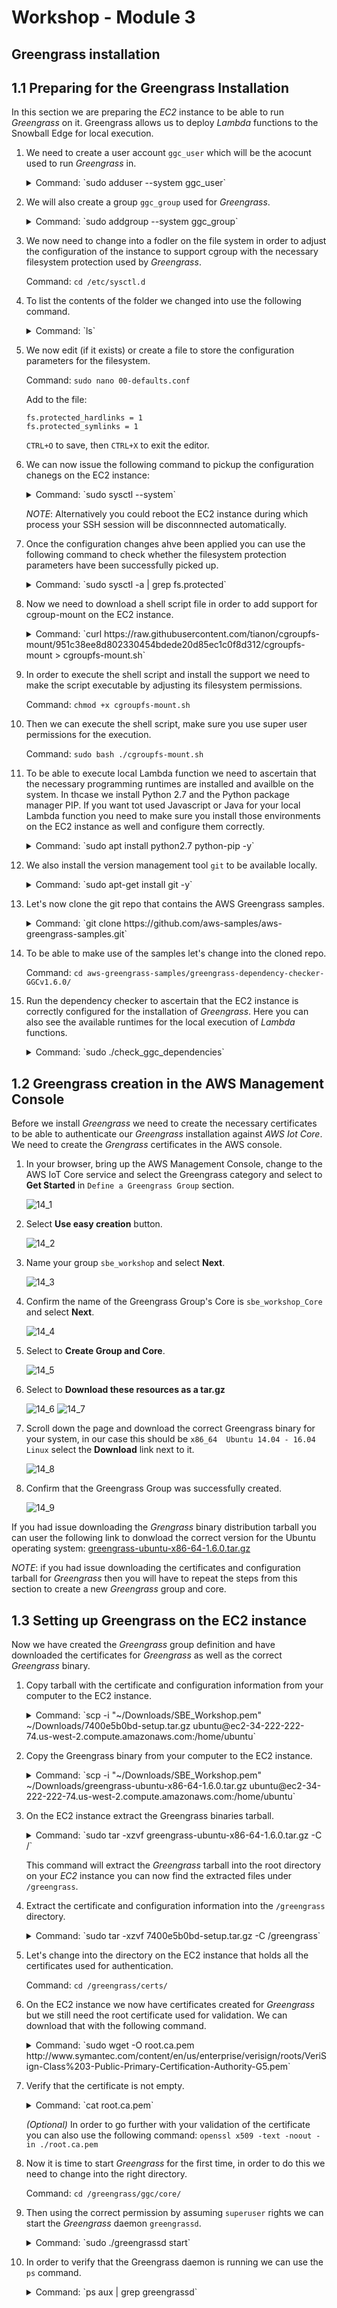 # Workshop - Module 3

## Greengrass installation

## 1.1 Preparing for the Greengrass Installation

In this section we are preparing the *EC2* instance to be able to run *Greengrass* on it. Greengrass allows us to deploy *Lambda* functions to the Snowball Edge for local execution.

1. We need to create a user account `ggc_user` which will be the acocunt used to run *Greengrass* in.

	<details>
		<summary>Command: `sudo adduser --system ggc_user`</summary>
	
		Output:
		
		Adding system user `ggc_user' (UID 112) ...
		Adding new user `ggc_user' (UID 112) with group `nogroup' ...
		Creating home directory `/home/ggc_user' ...
	</details>

1. We will also create a group `ggc_group` used for *Greengrass*.

	<details>
		<summary>Command: `sudo addgroup --system ggc_group`</summary>
	
		Output:
		
		Adding group `ggc_group' (GID 116) ...
		Done.
	</details>

1. We now need to change into a fodler on the file system in order to adjust the configuration of the instance to support cgroup with the necessary filesystem protection used by *Greengrass*.

	Command: `cd /etc/sysctl.d`
	
1. To list the contents of the folder we changed into use the following command.

	<details>
		<summary>Command: `ls`</summary>
	
		Output:
		
		10-console-messages.conf   10-lxd-inotify.conf       10-zeropage.conf
		10-ipv6-privacy.conf       10-magic-sysrq.conf       99-cloudimg-ipv6.conf
		10-kernel-hardening.conf   10-network-security.conf  99-sysctl.conf
		10-link-restrictions.conf  10-ptrace.conf            README
	</details>

1. We now edit (if it exists) or create a file to store the configuration parameters for the filesystem.

	Command: `sudo nano 00-defaults.conf`

	Add to the file:

	```
	fs.protected_hardlinks = 1
	fs.protected_symlinks = 1
	```

	`CTRL+O` to save, then `CTRL+X` to exit the editor.
	
1. We can now issue the following command to pickup the configuration chanegs on the EC2 instance:

	<details>
		<summary>Command: `sudo sysctl --system`</summary>
	
		Output:
		
		* Applying /etc/sysctl.d/00-defaults.conf ...
		fs.protected_hardlinks = 1
		fs.protected_symlinks = 1
		* Applying /usr/lib/sysctl.d/00-system.conf ...
		* Applying /usr/lib/sysctl.d/10-default-yama-scope.conf ...
		* Applying /usr/lib/sysctl.d/50-default.conf ...
		kernel.sysrq = 16
		kernel.core_uses_pid = 1
		net.ipv4.conf.default.rp_filter = 1
		net.ipv4.conf.all.rp_filter = 1
		net.ipv4.conf.default.accept_source_route = 0
		net.ipv4.conf.all.accept_source_route = 0
		net.ipv4.conf.default.promote_secondaries = 1
		net.ipv4.conf.all.promote_secondaries = 1
		fs.protected_hardlinks = 1
		fs.protected_symlinks = 1
		* Applying /etc/sysctl.d/99-amazon.conf ...
		kernel.sched_autogroup_enabled = 0
		* Applying /etc/sysctl.d/99-sysctl.conf ...
		* Applying /etc/sysctl.conf ...
	</details>
	
	_NOTE_: Alternatively you could reboot the EC2 instance during which process your SSH session will be disconnnected automatically.
	
1. Once the configuration changes ahve been applied you can use the following command to check whether the filesystem protection parameters have been successfully picked up.

	<details>
		<summary>Command: `sudo sysctl -a | grep fs.protected`</summary>
	
		Output:
		
		fs.protected_hardlinks = 1
		fs.protected_symlinks = 1
		sysctl: reading key "net.ipv6.conf.all.stable_secret"
		sysctl: reading key "net.ipv6.conf.default.stable_secret"
		sysctl: reading key "net.ipv6.conf.ens3.stable_secret"
		sysctl: reading key "net.ipv6.conf.lo.stable_secret"
	</details>

1. Now we need to download a shell script file in order to add support for cgroup-mount on the EC2 instance.

	<details>
		<summary>Command: `curl https://raw.githubusercontent.com/tianon/cgroupfs-mount/951c38ee8d802330454bdede20d85ec1c0f8d312/cgroupfs-mount > cgroupfs-mount.sh`</summary>

		Output:
		
		  % Total    % Received % Xferd  Average Speed   Time    Time     Time  Current
		                                 Dload  Upload   Total   Spent    Left  Speed
		100  1275  100  1275    0     0   7271      0 --:--:-- --:--:-- --:--:--  7285
	</details>

1. In order to execute the shell script and install the support we need to make the script executable by adjusting its filesystem permissions.

	Command: `chmod +x cgroupfs-mount.sh`
	
1. Then we can execute the shell script, make sure you use super user permissions for the execution.

	Command: `sudo bash ./cgroupfs-mount.sh`

1. To be able to execute local Lambda function we need to ascertain that the necessary programming runtimes are installed and availble on the system. In thcase we install Python 2.7 and the Python package manager PIP. If you want tot used Javascript or Java for your local Lambda function you need to make sure you install those environments on the EC2 instance as well and configure them correctly.
	
	<details>
		<summary>Command: `sudo apt install python2.7 python-pip -y`</summary>
	
		Output:
		
		Reading package lists... Done
		Building dependency tree
		Reading state information... Done
		The following additional packages will be installed:
		  binutils build-essential cpp cpp-5 dpkg-dev fakeroot g++ g++-5 gcc gcc-5
		  libalgorithm-diff-perl libalgorithm-diff-xs-perl libalgorithm-merge-perl
		  libasan2 libatomic1 libc-dev-bin libc6-dev libcc1-0 libcilkrts5 libdpkg-perl
		  libexpat1-dev libfakeroot libfile-fcntllock-perl libgcc-5-dev libgomp1
		  libisl15 libitm1 liblsan0 libmpc3 libmpx0 libpython-all-dev libpython-dev
		  libpython-stdlib libpython2.7 libpython2.7-dev libpython2.7-minimal
		  libpython2.7-stdlib libquadmath0 libstdc++-5-dev libtsan0 libubsan0
		  linux-libc-dev make manpages-dev python python-all python-all-dev python-dev
		  python-minimal python-pip-whl python-pkg-resources python-setuptools
		  python-wheel python2.7-dev python2.7-minimal
		Suggested packages:
		  binutils-doc cpp-doc gcc-5-locales debian-keyring g++-multilib
		  g++-5-multilib gcc-5-doc libstdc++6-5-dbg gcc-multilib autoconf automake
		  libtool flex bison gdb gcc-doc gcc-5-multilib libgcc1-dbg libgomp1-dbg
		  libitm1-dbg libatomic1-dbg libasan2-dbg liblsan0-dbg libtsan0-dbg
		  libubsan0-dbg libcilkrts5-dbg libmpx0-dbg libquadmath0-dbg glibc-doc
		  libstdc++-5-doc make-doc python-doc python-tk python-setuptools-doc
		  python2.7-doc binfmt-support
		The following NEW packages will be installed:
		  binutils build-essential cpp cpp-5 dpkg-dev fakeroot g++ g++-5 gcc gcc-5
		  libalgorithm-diff-perl libalgorithm-diff-xs-perl libalgorithm-merge-perl
		  libasan2 libatomic1 libc-dev-bin libc6-dev libcc1-0 libcilkrts5 libdpkg-perl
		  libexpat1-dev libfakeroot libfile-fcntllock-perl libgcc-5-dev libgomp1
		  libisl15 libitm1 liblsan0 libmpc3 libmpx0 libpython-all-dev libpython-dev
		  libpython-stdlib libpython2.7 libpython2.7-dev libpython2.7-minimal
		  libpython2.7-stdlib libquadmath0 libstdc++-5-dev libtsan0 libubsan0
		  linux-libc-dev make manpages-dev python python-all python-all-dev python-dev
		  python-minimal python-pip python-pip-whl python-pkg-resources
		  python-setuptools python-wheel python2.7 python2.7-dev python2.7-minimal
		0 upgraded, 57 newly installed, 0 to remove and 3 not upgraded.
		Need to get 72.9 MB of archives.
		After this operation, 209 MB of additional disk space will be used.
		Get:1 http://us-west-2.ec2.archive.ubuntu.com/ubuntu xenial-updates/main amd64 libpython2.7-minimal amd64 2.7.12-1ubuntu0~16.04.3 [340 kB]
		Get:2 http://us-west-2.ec2.archive.ubuntu.com/ubuntu xenial-updates/main amd64 python2.7-minimal amd64 2.7.12-1ubuntu0~16.04.3 [1,261 kB]
		Get:3 http://us-west-2.ec2.archive.ubuntu.com/ubuntu xenial-updates/main amd64 python-minimal amd64 2.7.12-1~16.04 [28.1 kB]
		Get:4 http://us-west-2.ec2.archive.ubuntu.com/ubuntu xenial-updates/main amd64 libpython2.7-stdlib amd64 2.7.12-1ubuntu0~16.04.3 [1,880 kB]
		Get:5 http://us-west-2.ec2.archive.ubuntu.com/ubuntu xenial-updates/main amd64 python2.7 amd64 2.7.12-1ubuntu0~16.04.3 [224 kB]
		Get:6 http://us-west-2.ec2.archive.ubuntu.com/ubuntu xenial-updates/main amd64 libpython-stdlib amd64 2.7.12-1~16.04 [7,768 B]
		Get:7 http://us-west-2.ec2.archive.ubuntu.com/ubuntu xenial-updates/main amd64 python amd64 2.7.12-1~16.04 [137 kB]
		Get:8 http://us-west-2.ec2.archive.ubuntu.com/ubuntu xenial/main amd64 libmpc3 amd64 1.0.3-1 [39.7 kB]
		Get:9 http://us-west-2.ec2.archive.ubuntu.com/ubuntu xenial-updates/main amd64 binutils amd64 2.26.1-1ubuntu1~16.04.7 [2,309 kB]
		Get:10 http://us-west-2.ec2.archive.ubuntu.com/ubuntu xenial-updates/main amd64 libc-dev-bin amd64 2.23-0ubuntu10 [68.7 kB]
		Get:11 http://us-west-2.ec2.archive.ubuntu.com/ubuntu xenial-updates/main amd64 linux-libc-dev amd64 4.4.0-138.164 [859 kB]
		Get:12 http://us-west-2.ec2.archive.ubuntu.com/ubuntu xenial-updates/main amd64 libc6-dev amd64 2.23-0ubuntu10 [2,079 kB]
		Get:13 http://us-west-2.ec2.archive.ubuntu.com/ubuntu xenial/main amd64 libisl15 amd64 0.16.1-1 [524 kB]
		Get:14 http://us-west-2.ec2.archive.ubuntu.com/ubuntu xenial-updates/main amd64 cpp-5 amd64 5.4.0-6ubuntu1~16.04.10 [7,671 kB]
		Get:15 http://us-west-2.ec2.archive.ubuntu.com/ubuntu xenial/main amd64 cpp amd64 4:5.3.1-1ubuntu1 [27.7 kB]
		Get:16 http://us-west-2.ec2.archive.ubuntu.com/ubuntu xenial-updates/main amd64 libcc1-0 amd64 5.4.0-6ubuntu1~16.04.10 [38.8 kB]
		Get:17 http://us-west-2.ec2.archive.ubuntu.com/ubuntu xenial-updates/main amd64 libgomp1 amd64 5.4.0-6ubuntu1~16.04.10 [55.1 kB]
		Get:18 http://us-west-2.ec2.archive.ubuntu.com/ubuntu xenial-updates/main amd64 libitm1 amd64 5.4.0-6ubuntu1~16.04.10 [27.4 kB]
		Get:19 http://us-west-2.ec2.archive.ubuntu.com/ubuntu xenial-updates/main amd64 libatomic1 amd64 5.4.0-6ubuntu1~16.04.10 [8,888 B]
		Get:20 http://us-west-2.ec2.archive.ubuntu.com/ubuntu xenial-updates/main amd64 libasan2 amd64 5.4.0-6ubuntu1~16.04.10 [264 kB]
		Get:21 http://us-west-2.ec2.archive.ubuntu.com/ubuntu xenial-updates/main amd64 liblsan0 amd64 5.4.0-6ubuntu1~16.04.10 [105 kB]
		Get:22 http://us-west-2.ec2.archive.ubuntu.com/ubuntu xenial-updates/main amd64 libtsan0 amd64 5.4.0-6ubuntu1~16.04.10 [244 kB]
		Get:23 http://us-west-2.ec2.archive.ubuntu.com/ubuntu xenial-updates/main amd64 libubsan0 amd64 5.4.0-6ubuntu1~16.04.10 [95.3 kB]
		Get:24 http://us-west-2.ec2.archive.ubuntu.com/ubuntu xenial-updates/main amd64 libcilkrts5 amd64 5.4.0-6ubuntu1~16.04.10 [40.1 kB]
		Get:25 http://us-west-2.ec2.archive.ubuntu.com/ubuntu xenial-updates/main amd64 libmpx0 amd64 5.4.0-6ubuntu1~16.04.10 [9,764 B]
		Get:26 http://us-west-2.ec2.archive.ubuntu.com/ubuntu xenial-updates/main amd64 libquadmath0 amd64 5.4.0-6ubuntu1~16.04.10 [131 kB]
		Get:27 http://us-west-2.ec2.archive.ubuntu.com/ubuntu xenial-updates/main amd64 libgcc-5-dev amd64 5.4.0-6ubuntu1~16.04.10 [2,228 kB]
		Get:28 http://us-west-2.ec2.archive.ubuntu.com/ubuntu xenial-updates/main amd64 gcc-5 amd64 5.4.0-6ubuntu1~16.04.10 [8,426 kB]
		Get:29 http://us-west-2.ec2.archive.ubuntu.com/ubuntu xenial/main amd64 gcc amd64 4:5.3.1-1ubuntu1 [5,244 B]
		Get:30 http://us-west-2.ec2.archive.ubuntu.com/ubuntu xenial-updates/main amd64 libstdc++-5-dev amd64 5.4.0-6ubuntu1~16.04.10 [1,426 kB]
		Get:31 http://us-west-2.ec2.archive.ubuntu.com/ubuntu xenial-updates/main amd64 g++-5 amd64 5.4.0-6ubuntu1~16.04.10 [8,319 kB]
		Get:32 http://us-west-2.ec2.archive.ubuntu.com/ubuntu xenial/main amd64 g++ amd64 4:5.3.1-1ubuntu1 [1,504 B]
		Get:33 http://us-west-2.ec2.archive.ubuntu.com/ubuntu xenial/main amd64 make amd64 4.1-6 [151 kB]
		Get:34 http://us-west-2.ec2.archive.ubuntu.com/ubuntu xenial-updates/main amd64 libdpkg-perl all 1.18.4ubuntu1.4 [195 kB]
		Get:35 http://us-west-2.ec2.archive.ubuntu.com/ubuntu xenial-updates/main amd64 dpkg-dev all 1.18.4ubuntu1.4 [584 kB]
		Get:36 http://us-west-2.ec2.archive.ubuntu.com/ubuntu xenial/main amd64 build-essential amd64 12.1ubuntu2 [4,758 B]
		Get:37 http://us-west-2.ec2.archive.ubuntu.com/ubuntu xenial/main amd64 libfakeroot amd64 1.20.2-1ubuntu1 [25.5 kB]
		Get:38 http://us-west-2.ec2.archive.ubuntu.com/ubuntu xenial/main amd64 fakeroot amd64 1.20.2-1ubuntu1 [61.8 kB]
		Get:39 http://us-west-2.ec2.archive.ubuntu.com/ubuntu xenial/main amd64 libalgorithm-diff-perl all 1.19.03-1 [47.6 kB]
		Get:40 http://us-west-2.ec2.archive.ubuntu.com/ubuntu xenial/main amd64 libalgorithm-diff-xs-perl amd64 0.04-4build1 [11.0 kB]
		Get:41 http://us-west-2.ec2.archive.ubuntu.com/ubuntu xenial/main amd64 libalgorithm-merge-perl all 0.08-3 [12.0 kB]
		Get:42 http://us-west-2.ec2.archive.ubuntu.com/ubuntu xenial-updates/main amd64 libexpat1-dev amd64 2.1.0-7ubuntu0.16.04.3 [115 kB]
		Get:43 http://us-west-2.ec2.archive.ubuntu.com/ubuntu xenial/main amd64 libfile-fcntllock-perl amd64 0.22-3 [32.0 kB]
		Get:44 http://us-west-2.ec2.archive.ubuntu.com/ubuntu xenial-updates/main amd64 libpython2.7 amd64 2.7.12-1ubuntu0~16.04.3 [1,070 kB]
		Get:45 http://us-west-2.ec2.archive.ubuntu.com/ubuntu xenial-updates/main amd64 libpython2.7-dev amd64 2.7.12-1ubuntu0~16.04.3 [27.8 MB]
		Get:46 http://us-west-2.ec2.archive.ubuntu.com/ubuntu xenial-updates/main amd64 libpython-dev amd64 2.7.12-1~16.04 [7,840 B]
		Get:47 http://us-west-2.ec2.archive.ubuntu.com/ubuntu xenial-updates/main amd64 update-alternatives: using /usr/bin/fakeroot-sysv to provide /usr/bin/fakeroot (fakeroot) in auto mode
		Setting up libalgorithm-diff-perl (1.19.03-1) ...
		Setting up libalgorithm-diff-xs-perl (0.04-4build1) ...
		Setting up libalgorithm-merge-perl (0.08-3) ...
		Setting up libexpat1-dev:amd64 (2.1.0-7ubuntu0.16.04.3) ...
		Setting up libfile-fcntllock-perl (0.22-3) ...
		Setting up libpython2.7:amd64 (2.7.12-1ubuntu0~16.04.3) ...
		Setting up libpython2.7-dev:amd64 (2.7.12-1ubuntu0~16.04.3) ...
		Setting up libpython-dev:amd64 (2.7.12-1~16.04) ...
		Setting up libpython-all-dev:amd64 (2.7.12-1~16.04) ...
		Setting up manpages-dev (4.04-2) ...
		Setting up python-all (2.7.12-1~16.04) ...
		Setting up python2.7-dev (2.7.12-1ubuntu0~16.04.3) ...
		Setting up python-dev (2.7.12-1~16.04) ...
		Setting up python-all-dev (2.7.12-1~16.04) ...
		Setting up python-pip-whl (8.1.1-2ubuntu0.4) ...
		Setting up python-pip (8.1.1-2ubuntu0.4) ...
		Setting up python-pkg-resources (20.7.0-1) ...
		Setting up python-setuptools (20.7.0-1) ...
		Setting up python-wheel (0.29.0-1) ...
		Processing triggers for libc-bin (2.23-0ubuntu10) ...
	</details>

1. We also install the version management tool `git` to be available locally.

	<details>
		<summary>Command: `sudo apt-get install git -y`</summary>
	
		Output:
		
		Reading package lists... Done
		Building dependency tree
		Reading state information... Done
		git is already the newest version (1:2.7.4-0ubuntu1.5).
		0 upgraded, 0 newly installed, 0 to remove and 3 not upgraded.
	</details>

1. Let's now clone the git repo that contains the AWS Greengrass samples.

	<details>
		<summary>Command: `git clone https://github.com/aws-samples/aws-greengrass-samples.git`</summary>

		Output:
		
		Cloning into 'aws-greengrass-samples'...
		remote: Enumerating objects: 141, done.
		remote: Total 141 (delta 0), reused 0 (delta 0), pack-reused 141
		Receiving objects: 100% (141/141), 91.08 KiB | 0 bytes/s, done.
		Resolving deltas: 100% (64/64), done.
		Checking connectivity... done.
	</details>

1. To be able to make use of the samples let's change into the cloned repo.

	Command: `cd aws-greengrass-samples/greengrass-dependency-checker-GGCv1.6.0/`

1. Run the dependency checker to ascertain that the EC2 instance is correctly configured for the installation of *Greengrass*. Here you can also see the available runtimes for the local execution of *Lambda* functions.

	<details>
   		<summary>Command: `sudo ./check_ggc_dependencies`</summary>
		
		   	Output:
		   	
		   	==========================Checking script dependencies==============================
		   	The device has all commands required for the script to run.
		   	
		   	========================Dependency check report for GGC v1.6=========================
		   	System configuration:
		   	Kernel architecture: x86_64
		   	Init process: /lib/systemd/systemd
		   	Kernel version: 4.4
		   	C library: Ubuntu GLIBC 2.23-0ubuntu10
		   	C library version: 2.23
		   	Directory /var/run: Present
		   	/dev/stdin: Found
		   	/dev/stdout: Found
		   	/dev/stderr: Found
		   	
		   	--------------------------------Kernel configuration--------------------------------
		   	Kernel config file: /boot/config-4.4.0-1067-aws
		   	
		   	Namespace configs:
		   	CONFIG_IPC_NS: Enabled
		   	CONFIG_UTS_NS: Enabled
		   	CONFIG_USER_NS: Enabled
		   	CONFIG_PID_NS: Enabled
		   	
		   	Cgroup configs:
		   	CONFIG_CGROUP_DEVICE: Enabled
		   	CONFIG_CGROUPS: Enabled
		   	CONFIG_MEMCG: Enabled
		   	
		   	Other required configs:
		   	CONFIG_POSIX_MQUEUE: Enabled
		   	CONFIG_OVERLAY_FS: Enabled
		   	CONFIG_HAVE_ARCH_SECCOMP_FILTER: Enabled
		   	CONFIG_SECCOMP_FILTER: Enabled
		   	CONFIG_KEYS: Enabled
		   	CONFIG_SECCOMP: Enabled
		   	
		   	------------------------------------Cgroups check-----------------------------------
		   	Cgroups mount directory: /sys/fs/cgroup
		   	
		   	Devices cgroup: Enabled and Mounted
		   	Memory cgroup: Enabled and Mounted
		   	
		   	----------------------------Commands and software packages--------------------------
		   	Python version: 2.7.12
		   	NodeJS 6.10: Not found
		   	Java 8: Not found
		   	OpenSSL version: 1.0.2
		   	wget: Present
		   	realpath: Present
		   	tar: Present
		   	readlink: Present
		   	basename: Present
		   	dirname: Present
		   	pidof: Present
		   	df: Present
		   	grep: Present
		   	umount: Present
		   	
		   	---------------------------------Platform security----------------------------------
		   	Hardlinks_protection: Enabled
		   	Symlinks protection: Enabled
		   	
		   	-----------------------------------User and group-----------------------------------
		   	ggc_user: Present
		   	ggc_group: Present
		   	
		   	------------------------------------Results-----------------------------------------
		   	Note:
		   	1. It looks like the kernel uses 'systemd' as the init process. Be sure to set the
		      	'useSystemd' field in the file 'config.json' to 'yes' when configuring Greengrass core.
			
		   	Missing optional dependencies:
		   	1. Could not find the binary 'nodejs6.10'.
			
		   	If NodeJS 6.10 or later is installed on the device, name the binary 'nodejs6.10' and
		   	add its parent directory to the PATH environment variable. NodeJS 6.10 or later is
		   	required to execute NodeJS lambdas on Greengrass core.
		   	
		   	2. Could not find the binary 'java8'.
			
		   	If Java 8 or later is installed on the device name the binary 'java8' and add its
		   	parent directory to the PATH environment variable. Java 8 or later is required to
		   	execute Java lambdas on Greengrass core.
			
			
		   ​	
		   	----------------------------------Exit status---------------------------------------
		   	You can now proceed to installing the Greengrass core 1.6 software on the device.
		   	Please reach out to the AWS Greengrass support if issues arise.
   </details>

## 1.2 Greengrass creation in the AWS Management Console

Before we install *Greengrass* we need to create the necessary certificates to be able to authenticate our *Greengrass* installation against *AWS Iot Core*. We need to create the *Grengrass* certificates in the AWS console.

1. In your browser, bring up the AWS Management Console, change to the AWS IoT Core service and select the Greengrass category and select to **Get Started** in `Define a Greengrass Group` section.

	![14_1](/api/workshops/sbe-workshop-2018/content/assets/images/14_1.png)

1. Select **Use easy creation** button.

	![14_2](/api/workshops/sbe-workshop-2018/content/assets/images/14_2.png)

1. Name your group `sbe_workshop` and select **Next**.

	![14_3](/api/workshops/sbe-workshop-2018/content/assets/images/14_3.png)

1. Confirm the name of the Greengrass Group's Core is `sbe_workshop_Core` and select **Next**.

	![14_4](/api/workshops/sbe-workshop-2018/content/assets/images/14_4.png)

1. Select to **Create Group and Core**.

	![14_5](/api/workshops/sbe-workshop-2018/content/assets/images/14_5.png)
	
1. Select to **Download these resources as a tar.gz**

	![14_6](/api/workshops/sbe-workshop-2018/content/assets/images/14_6.png)
	![14_7](/api/workshops/sbe-workshop-2018/content/assets/images/14_7.png)
	
1. Scroll down the page and download the correct Greengrass binary for your system, in our case this should be `x86_64  Ubuntu 14.04 - 16.04  Linux` select the **Download** link next to it.

	![14_8](/api/workshops/sbe-workshop-2018/content/assets/images/14_8.png)
	
1. Confirm that the Greengrass Group was successfully created.

	![14_9](/api/workshops/sbe-workshop-2018/content/assets/images/14_9.png)
	
If you had issue downloading the *Grengrass* binary distribution tarball you can user the following link to donwload the correct version for the Ubuntu operating system: [greengrass-ubuntu-x86-64-1.6.0.tar.gz](https://d1onfpft10uf5o.cloudfront.net/greengrass-core/downloads/1.6.0/greengrass-ubuntu-x86-64-1.6.0.tar.gz)

_NOTE_: if you had issue downloading the certificates and configuration tarball for *Greengrass* then you will have to repeat the steps from this section to create a new *Greengrass* group and core.

## 1.3 Setting up Greengrass on the EC2 instance

Now we have created the *Greengrass* group definition and have downloaded the certificates for *Greengrass* as well as the correct *Greengrass* binary.

1. Copy tarball with the certificate and configuration information from your computer to the EC2 instance.

	<details>
		<summary>Command: `scp -i "~/Downloads/SBE_Workshop.pem" ~/Downloads/7400e5b0bd-setup.tar.gz ubuntu@ec2-34-222-222-74.us-west-2.compute.amazonaws.com:/home/ubuntu`</summary>
	
		Output:
		
		7400e5b0bd-setup.tar.gz                       100% 2743     7.8KB/s   00:00
	</details>

1. Copy the Greengrass binary from your computer to the EC2 instance.

	<details>
		<summary>Command: `scp -i "~/Downloads/SBE_Workshop.pem" ~/Downloads/greengrass-ubuntu-x86-64-1.6.0.tar.gz ubuntu@ec2-34-222-222-74.us-west-2.compute.amazonaws.com:/home/ubuntu`</summary>
	
		Ouput:
		
		greengrass-ubuntu-x86-64-1.6.0.tar.gz         100% 9364KB  64.0KB/s   02:26
	</details>
	
1. On the EC2 instance extract the Greengrass binaries tarball.

	<details>
		<summary>Command: `sudo tar -xzvf greengrass-ubuntu-x86-64-1.6.0.tar.gz -C /`</summary>
	
		Output:
		
		greengrass/
		greengrass/certs/
		greengrass/certs/README
		greengrass/ggc/
		greengrass/ggc/core
		greengrass/ggc/packages/
		greengrass/ggc/packages/1.6.0/
		greengrass/ggc/packages/1.6.0/lambda/
		greengrass/ggc/packages/1.6.0/lambda/arn:aws:lambda:::function:GGShadowSyncManager
		greengrass/ggc/packages/1.6.0/lambda/arn:aws:lambda:::function:GGShadowService
		greengrass/ggc/packages/1.6.0/lambda/arn:aws:lambda:::function:GGCloudSpooler:1
		greengrass/ggc/packages/1.6.0/lambda/arn:aws:lambda:::function:GGTES
		greengrass/ggc/packages/1.6.0/lambda/arn:aws:lambda:::function:GGConnManager
		greengrass/ggc/packages/1.6.0/lambda/GreengrassSystemComponents/
		greengrass/ggc/packages/1.6.0/lambda/GreengrassSystemComponents/greengrassSystemComponents
		greengrass/ggc/packages/1.6.0/lambda/arn:aws:lambda:::function:GGIPDetector:1/
		greengrass/ggc/packages/1.6.0/lambda/arn:aws:lambda:::function:GGIPDetector:1/ipdetector
		greengrass/ggc/packages/1.6.0/lambda/arn:aws:lambda:::function:GGDeviceCertificateManager
		greengrass/ggc/packages/1.6.0/release_notes_1_6_0.html
		greengrass/ggc/packages/1.6.0/runtime/
		greengrass/ggc/packages/1.6.0/runtime/java8/
		greengrass/ggc/packages/1.6.0/runtime/java8/aws-greengrass-ipc-java-sdk-1.0.jar
		greengrass/ggc/packages/1.6.0/runtime/java8/aws-greengrass-java-common-1.0.jar
		greengrass/ggc/packages/1.6.0/runtime/java8/aws-greengrass-java-lambda-runtime-1.0.jar
		greengrass/ggc/packages/1.6.0/runtime/nodejs6.10/
		greengrass/ggc/packages/1.6.0/runtime/nodejs6.10/try.js
		greengrass/ggc/packages/1.6.0/runtime/nodejs6.10/node_modules/
		greengrass/ggc/packages/1.6.0/runtime/nodejs6.10/node_modules/aws-greengrass-common-js/
		greengrass/ggc/packages/1.6.0/runtime/nodejs6.10/node_modules/aws-greengrass-common-js/localWatchLogger.js
		greengrass/ggc/packages/1.6.0/runtime/nodejs6.10/node_modules/aws-greengrass-common-js/functionArnFields.js
		greengrass/ggc/packages/1.6.0/runtime/nodejs6.10/node_modules/aws-greengrass-common-js/retry.js
		greengrass/ggc/packages/1.6.0/runtime/nodejs6.10/node_modules/aws-greengrass-common-js/index.js
		greengrass/ggc/packages/1.6.0/runtime/nodejs6.10/node_modules/aws-greengrass-common-js/versionParser.js
		greengrass/ggc/packages/1.6.0/runtime/nodejs6.10/node_modules/aws-greengrass-common-js/encodingType.js
		greengrass/ggc/packages/1.6.0/runtime/nodejs6.10/node_modules/aws-greengrass-common-js/config.js
		greengrass/ggc/packages/1.6.0/runtime/nodejs6.10/node_modules/aws-greengrass-common-js/envVars.js
		greengrass/ggc/packages/1.6.0/runtime/nodejs6.10/node_modules/aws-greengrass-ipc-sdk-js/
		greengrass/ggc/packages/1.6.0/runtime/nodejs6.10/node_modules/aws-greengrass-ipc-sdk-js/ipcclient.js
		greengrass/ggc/packages/1.6.0/runtime/nodejs6.10/node_modules/aws-greengrass-ipc-sdk-js/index.js
		greengrass/ggc/packages/1.6.0/runtime/nodejs6.10/redirect.js
		greengrass/ggc/packages/1.6.0/runtime/nodejs6.10/start.js
		greengrass/ggc/packages/1.6.0/runtime/nodejs6.10/lambda_nodejs_runtime.js
		greengrass/ggc/packages/1.6.0/runtime/python2.7/
		greengrass/ggc/packages/1.6.0/runtime/python2.7/lambda_runtime.pyc
		greengrass/ggc/packages/1.6.0/runtime/python2.7/greengrass_ipc_python_sdk/
		greengrass/ggc/packages/1.6.0/runtime/python2.7/greengrass_ipc_python_sdk/ipc_client.py
		greengrass/ggc/packages/1.6.0/runtime/python2.7/greengrass_ipc_python_sdk/__init__.pyc
		greengrass/ggc/packages/1.6.0/runtime/python2.7/greengrass_ipc_python_sdk/__init__.py
		greengrass/ggc/packages/1.6.0/runtime/python2.7/greengrass_ipc_python_sdk/utils/
		greengrass/ggc/packages/1.6.0/runtime/python2.7/greengrass_ipc_python_sdk/utils/__init__.pyc
		greengrass/ggc/packages/1.6.0/runtime/python2.7/greengrass_ipc_python_sdk/utils/__init__.py
		greengrass/ggc/packages/1.6.0/runtime/python2.7/greengrass_ipc_python_sdk/utils/exponential_backoff.pyc
		greengrass/ggc/packages/1.6.0/runtime/python2.7/greengrass_ipc_python_sdk/utils/exponential_backoff.py
		greengrass/ggc/packages/1.6.0/runtime/python2.7/greengrass_ipc_python_sdk/ipc_client.pyc
		greengrass/ggc/packages/1.6.0/runtime/python2.7/greengrass_common/
		greengrass/ggc/packages/1.6.0/runtime/python2.7/greengrass_common/parse_version.pyc
		greengrass/ggc/packages/1.6.0/runtime/python2.7/greengrass_common/env_vars.py
		greengrass/ggc/packages/1.6.0/runtime/python2.7/greengrass_common/common_log_appender.pyc
		greengrass/ggc/packages/1.6.0/runtime/python2.7/greengrass_common/__init__.pyc
		greengrass/ggc/packages/1.6.0/runtime/python2.7/greengrass_common/parse_version.py
		greengrass/ggc/packages/1.6.0/runtime/python2.7/greengrass_common/__init__.py
		greengrass/ggc/packages/1.6.0/runtime/python2.7/greengrass_common/env_vars.pyc
		greengrass/ggc/packages/1.6.0/runtime/python2.7/greengrass_common/encoding_type.pyc
		greengrass/ggc/packages/1.6.0/runtime/python2.7/greengrass_common/common_log_appender.py
		greengrass/ggc/packages/1.6.0/runtime/python2.7/greengrass_common/greengrass_message.py
		greengrass/ggc/packages/1.6.0/runtime/python2.7/greengrass_common/greengrass_message.pyc
		greengrass/ggc/packages/1.6.0/runtime/python2.7/greengrass_common/function_arn_fields.pyc
		greengrass/ggc/packages/1.6.0/runtime/python2.7/greengrass_common/function_arn_fields.py
		greengrass/ggc/packages/1.6.0/runtime/python2.7/greengrass_common/encoding_type.py
		greengrass/ggc/packages/1.6.0/runtime/python2.7/__init__.pyc
		greengrass/ggc/packages/1.6.0/runtime/python2.7/__init__.py
		greengrass/ggc/packages/1.6.0/runtime/python2.7/lambda_runtime.py
		greengrass/ggc/packages/1.6.0/runtime/executable/
		greengrass/ggc/packages/1.6.0/runtime/executable/libaws-greengrass-core-sdk-c.so
		greengrass/ggc/packages/1.6.0/bin/
		greengrass/ggc/packages/1.6.0/bin/daemon
		greengrass/ggc/packages/1.6.0/LICENSE/
		greengrass/ggc/packages/1.6.0/LICENSE/attributions/
		greengrass/ggc/packages/1.6.0/LICENSE/attributions/github_docker_docker_License.txt
		greengrass/ggc/packages/1.6.0/LICENSE/attributions/github_seccomp_libseccomp_golang_License.txt
		greengrass/ggc/packages/1.6.0/LICENSE/attributions/github_godbus_dbus_License.txt
		greengrass/ggc/packages/1.6.0/LICENSE/attributions/github_pquerna_ffjson_License.txt
		greengrass/ggc/packages/1.6.0/LICENSE/attributions/github_coreos_go_systemd_License.txt
		greengrass/ggc/packages/1.6.0/LICENSE/attributions/github_huin_gobinarytest_License.txt
		greengrass/ggc/packages/1.6.0/LICENSE/attributions/github_syndtr_gocapability_License.txt
		greengrass/ggc/packages/1.6.0/LICENSE/attributions/github_huin_mqtt_License.txt
		greengrass/ggc/packages/1.6.0/LICENSE/attributions/github_docker_go_units_License.txt
		greengrass/ggc/packages/1.6.0/LICENSE/attributions/github_fsnotify_fsnotify_License.txt
		greengrass/ggc/packages/1.6.0/LICENSE/attributions/github_opencontainers_runc_License.txt
		greengrass/ggc/packages/1.6.0/LICENSE/attributions/github_opencontainers_runtime_spec_License.txt
		greengrass/ggc/packages/1.6.0/LICENSE/attributions/github_Sirupsen_logrus_License.txt
		greengrass/ggc/packages/1.6.0/LICENSE/attributions/curl_haxx_se_License.txt
		greengrass/ggc/packages/1.6.0/LICENSE/attributions/github_urfave_cli_License.txt
		greengrass/ggc/packages/1.6.0/LICENSE/attributions/github_vishvananda_netlink_License.txt
		greengrass/ggc/packages/1.6.0/LICENSE/attributions/sqlite_org_License.txt
		greengrass/ggc/packages/1.6.0/LICENSE/attributions/github_jmespath_go_jmespath_License.txt
		greengrass/ggc/packages/1.6.0/LICENSE/attributions/github_paho_mqtt_License.txt
		greengrass/ggc/packages/1.6.0/LICENSE/attributions/github_golang_protobuf_License.txt
		greengrass/ggc/packages/1.6.0/LICENSE/attributions/Golang_License.txt
		greengrass/ggc/packages/1.6.0/LICENSE/attributions/github_aws_aws_sdk_go_License.txt
		greengrass/ggc/packages/1.6.0/LICENSE/attributions/libb64_sourceforge_License.txt
		greengrass/ggc/packages/1.6.0/LICENSE/attributions/github_mattn_go_sqlite3_License.txt
		greengrass/ggc/packages/1.6.0/LICENSE/attributions/github_jeffallen_mqtt_License.txt
		greengrass/ggc/packages/1.6.0/LICENSE/attributions/github_go_ini_ini_License.txt
		greengrass/ggc/packages/1.6.0/LICENSE/attributions/github_nu7hatch_gouuid_License.txt
		greengrass/ggc/packages/1.6.0/LICENSE/Greengrass AWS SW License (IoT additional) vr6.txt
		greengrass/ggc/packages/1.6.0/greengrassd
		greengrass/config/
		greengrass/config/config.json
		greengrass/ota/
		greengrass/ota/ota_agent_v1.0.0/
		greengrass/ota/ota_agent_v1.0.0/ggc-ota
		greengrass/ota/ota_agent_v1.0.0/LICENSE/
		greengrass/ota/ota_agent_v1.0.0/LICENSE/attributions/
		greengrass/ota/ota_agent_v1.0.0/LICENSE/attributions/github_davegamble_cjson_License.txt
		greengrass/ota/ota_agent_v1.0.0/LICENSE/attributions/github_eclipse_mosquitto_License.txt
		greengrass/ota/ota_agent_v1.0.0/LICENSE/Greengrass AWS SW License vr6.txt
		greengrass/ota/ota_agent
	</details>
	
	This command will extract the *Greengrass* tarball into the root directory on your *EC2* instance you can now find the extracted files under `/greengrass`.
	
1. Extract the certificate and configuration information into the `/greengrass` directory.

	<details>
		<summary>Command: `sudo tar -xzvf 7400e5b0bd-setup.tar.gz -C /greengrass`</summary>
	
		Output:
		
		certs/7400e5b0bd.cert.pem
		certs/7400e5b0bd.private.key
		certs/7400e5b0bd.public.key
		config/config.json
	</details>
	
1. Let's change into the directory on the EC2 instance that holds all the certificates used for authentication.

	Command: `cd /greengrass/certs/`
	
1. On the EC2 instance we now have certificates created for *Greengrass* but we still need the root certificate used for validation. We can download that with the following command.

	<details>
		<summary>Command: `sudo wget -O root.ca.pem http://www.symantec.com/content/en/us/enterprise/verisign/roots/VeriSign-Class%203-Public-Primary-Certification-Authority-G5.pem`</summary>
	
		Output:
		
		--2018-10-26 15:31:55--  http://www.symantec.com/content/en/us/enterprise/verisign/roots/VeriSign-Class%203-Public-Primary-Certification-Authority-G5.pem
		Resolving www.symantec.com (www.symantec.com)... 23.195.225.59, 2600:1409:0:58c::145b, 2600:1409:0:595::145b
		Connecting to www.symantec.com (www.symantec.com)|23.195.225.59|:80... connected.
		HTTP request sent, awaiting response... 200 OK
		Length: 1758 (1.7K) [text/plain]
		Saving to: ‘root.ca.pem’
		
		root.ca.pem         100%[===================>]   1.72K  --.-KB/s    in 0s
		
		2018-10-26 15:31:55 (151 MB/s) - ‘root.ca.pem’ saved [1758/1758]
	</details>

1. Verify that the certificate is not empty.

	<details>
		<summary>Command: `cat root.ca.pem`</summary>
	
		Output:
		
		-----BEGIN CERTIFICATE-----
		MIIE0zCCA7ugAwIBAgIQGNrRniZ96LtKIVjNzGs7SjANBgkqhkiG9w0BAQUFADCB
		yjELMAkGA1UEBhMCVVMxFzAVBgNVBAoTDlZlcmlTaWduLCBJbmMuMR8wHQYDVQQL
		ExZWZXJpU2lnbiBUcnVzdCBOZXR3b3JrMTowOAYDVQQLEzEoYykgMjAwNiBWZXJp
		U2lnbiwgSW5jLiAtIEZvciBhdXRob3JpemVkIHVzZSBvbmx5MUUwQwYDVQQDEzxW
		ZXJpU2lnbiBDbGFzcyAzIFB1YmxpYyBQcmltYXJ5IENlcnRpZmljYXRpb24gQXV0
		aG9yaXR5IC0gRzUwHhcNMDYxMTA4MDAwMDAwWhcNMzYwNzE2MjM1OTU5WjCByjEL
		MAkGA1UEBhMCVVMxFzAVBgNVBAoTDlZlcmlTaWduLCBJbmMuMR8wHQYDVQQLExZW
		ZXJpU2lnbiBUcnVzdCBOZXR3b3JrMTowOAYDVQQLEzEoYykgMjAwNiBWZXJpU2ln
		biwgSW5jLiAtIEZvciBhdXRob3JpemVkIHVzZSBvbmx5MUUwQwYDVQQDEzxWZXJp
		U2lnbiBDbGFzcyAzIFB1YmxpYyBQcmltYXJ5IENlcnRpZmljYXRpb24gQXV0aG9y
		aXR5IC0gRzUwggEiMA0GCSqGSIb3DQEBAQUAA4IBDwAwggEKAoIBAQCvJAgIKXo1
		nmAMqudLO07cfLw8RRy7K+D+KQL5VwijZIUVJ/XxrcgxiV0i6CqqpkKzj/i5Vbex
		t0uz/o9+B1fs70PbZmIVYc9gDaTY3vjgw2IIPVQT60nKWVSFJuUrjxuf6/WhkcIz
		SdhDY2pSS9KP6HBRTdGJaXvHcPaz3BJ023tdS1bTlr8Vd6Gw9KIl8q8ckmcY5fQG
		BO+QueQA5N06tRn/Arr0PO7gi+s3i+z016zy9vA9r911kTMZHRxAy3QkGSGT2RT+
		rCpSx4/VBEnkjWNHiDxpg8v+R70rfk/Fla4OndTRQ8Bnc+MUCH7lP59zuDMKz10/
		NIeWiu5T6CUVAgMBAAGjgbIwga8wDwYDVR0TAQH/BAUwAwEB/zAOBgNVHQ8BAf8E
		BAMCAQYwbQYIKwYBBQUHAQwEYTBfoV2gWzBZMFcwVRYJaW1hZ2UvZ2lmMCEwHzAH
		BgUrDgMCGgQUj+XTGoasjY5rw8+AatRIGCx7GS4wJRYjaHR0cDovL2xvZ28udmVy
		aXNpZ24uY29tL3ZzbG9nby5naWYwHQYDVR0OBBYEFH/TZafC3ey78DAJ80M5+gKv
		MzEzMA0GCSqGSIb3DQEBBQUAA4IBAQCTJEowX2LP2BqYLz3q3JktvXf2pXkiOOzE
		p6B4Eq1iDkVwZMXnl2YtmAl+X6/WzChl8gGqCBpH3vn5fJJaCGkgDdk+bW48DW7Y
		5gaRQBi5+MHt39tBquCWIMnNZBU4gcmU7qKEKQsTb47bDN0lAtukixlE0kF6BWlK
		WE9gyn6CagsCqiUXObXbf+eEZSqVir2G3l6BFoMtEMze/aiCKm0oHw0LxOXnGiYZ
		4fQRbxC1lfznQgUy286dUV4otp6F01vvpX1FQHKOtw5rDgb7MzVIcbidJ4vEZV8N
		hnacRHr2lVz2XTIIM6RUthg/aFzyQkqFOFSDX9HoLPKsEdao7WNq
	</details>
	
	*(Optional)* In order to go further with your validation of the certificate you can also use the following command: `openssl x509 -text -noout -in ./root.ca.pem`
	
1. Now it is time to start *Greengrass* for the first time, in order to do this we need to change into the right directory.

	Command: `cd /greengrass/ggc/core/`

1. Then using the correct permission by assuming `superuser` rights we can start the *Greengrass* daemon `greengrassd`.

	<details>
		<summary>Command: `sudo ./greengrassd start`</summary>
		Output:
	
		Setting up greengrass daemon
		Validating hardlink/softlink protection
		Found cgroup subsystem:  blkio
		Found cgroup subsystem:  hugetlb
		Found cgroup subsystem:  perf_event
		Found cgroup subsystem:  devices
		Found cgroup subsystem:  net_cls
		Found cgroup subsystem:  net_prio
		Found cgroup subsystem:  memory
		Found cgroup subsystem:  freezer
		Found cgroup subsystem:  pids
		Found cgroup subsystem:  cpu
		Found cgroup subsystem:  cpuacct
		Found cgroup subsystem:  cpuset
		Found cgroup subsystem:  name=systemd
		
		Greengrass successfully started with PID:  7452
	</details>

1. In order to verify that the Greengrass daemon is running we can use the `ps` command.

	<details>
		<summary>Command: `ps aux | grep greengrassd`</summary>
	
		Output:
		
		root      7452  0.4  0.0 646800 20832 pts/0    Sl   15:38   0:00 /greengrass/ggc/packages/1.6.0/bin/daemon -core-dir /greengrass/ggc/packages/1.6.0 -greengrassdPid 7447
		ubuntu    7570  0.0  0.0  12944   968 pts/0    S+   15:38   0:00 grep --color=auto greengrassd
	</details>
